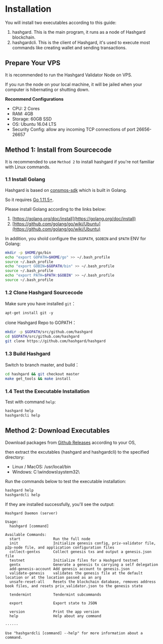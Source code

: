 # Installation

You will install two executables according to this guide:

1. hashgard. This is the main program, it runs as a node of Hashgard blockchain.
2. hashgardcli. This is the client of Hashgard, it's used to execute most commands like creating wallet and sending transactions.

## Prepare Your VPS

It is recommended to run the Hashgard Validator Node on VPS.

If you run the node on your local machine, it will be jailed when your computer is hibernating or shutting down.

**Recommend Configurations**

- CPU: 2 Cores
- RAM: 4GB
- Storage: 60GB SSD
- OS: Ubuntu 16.04 LTS
- Security Config: allow any incoming TCP connections of port 26656-26657

## Method 1: Install from Sourcecode

It is recommended to use `Method 2` to install hashgard if you're not familiar with Linux commands.

### 1.1 Install Golang

Hashgard is based on [consmos-sdk](https://github.com/cosmos/cosmos-sdk) which is built in Golang.

So it requires [Go 1.11.5+](https://golang.org/dl).

Please install Golang according to the links below:

1. [https://golang.org/doc/install](https://golang.org/doc/install)
2. [https://github.com/golang/go/wiki/Ubuntu](https://github.com/golang/go/wiki/Ubuntu)

In addition, you shold configure the `$GOPATH`, `$GOBIN` and `$PATH` ENV for Golang:

```bash
mkdir -p $HOME/go/bin
echo "export GOPATH=$HOME/go" >> ~/.bash_profile
source ~/.bash_profile
echo "export GOBIN=$GOPATH/bin" >> ~/.bash_profile
source ~/.bash_profile
echo "export PATH=$PATH:$GOBIN" >> ~/.bash_profile
source ~/.bash_profile
```

### 1.2 Clone Hashgard Sourcecode

Make sure you have installed `git`：

```
apt-get install git -y
```

clone Hashgard Repo to GOPATH：

```bash
mkdir -p $GOPATH/src/github.com/hashgard
cd $GOPATH/src/github.com/hashgard
git clone https://github.com/hashgard/hashgard
```

### 1.3 Build Hashgard

Switch to branch master, and build：

```bash
cd hashgard && git checkout master
make get_tools && make install
```

### 1.4 Test the Executable Installation

Test with command `help`:

```bash
hashgard help
hashgardcli help
```

## Method 2: Download Executables

Download packages from [Github Releases](https://github.com/hashgard/hashgard/releases) according to your OS,

then extract the excutables (hashgard and hashgardcli) to the specified directory:

- Linux / MacOS: /usr/local/bin
- Windows: C:\windows\system32\

Run the commands below to test the executable installation:

```bash
hashgard help
hashgardcli help
```

If they are installed successfully, you'll see the output:

```
Hashgard Daemon (server)

Usage:
  hashgard [command]

Available Commands:
  start               Run the full node
  init                Initialize genesis config, priv-validator file, p2p-node file, and application configuration files
  collect-gentxs      Collect genesis txs and output a genesis.json file
  testnet             Initialize files for a Hashgard testnet
  gentx               Generate a genesis tx carrying a self delegation
  add-genesis-account Add genesis account to genesis.json
  validate-genesis    validates the genesis file at the default location or at the location passed as an arg
  unsafe-reset-all    Resets the blockchain database, removes address book files, and resets priv_validator.json to the genesis state

  tendermint          Tendermint subcommands

  export              Export state to JSON

  version             Print the app version
  help                Help about any command

······

Use "hashgardcli [command] --help" for more information about a command.
```
